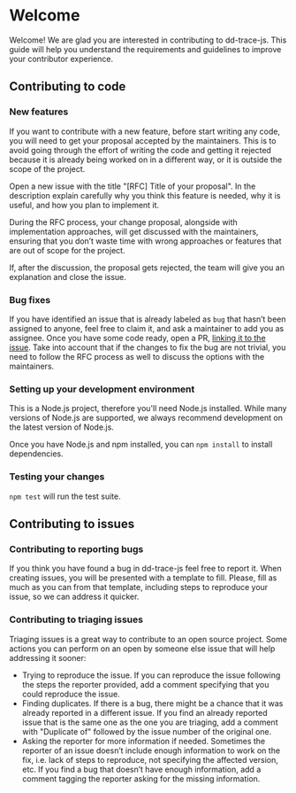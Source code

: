 # Welcome

Welcome! We are glad you are interested in contributing to dd-trace-js. This guide will help you understand the requirements and guidelines to improve your contributor experience.

## Contributing to code

### New features

If you want to contribute with a new feature, before start writing any code, you will need to get your proposal accepted by the maintainers. This is to avoid going through the effort of writing the code and getting it rejected because it is already being worked on in a different way, or it is outside the scope of the project.

Open a new issue with the title "[RFC] Title of your proposal". In the description explain carefully why you think this feature is needed, why it is useful, and how you plan to implement it.

During the RFC process, your change proposal, alongside with implementation approaches, will get discussed with the maintainers, ensuring that you don’t waste time with wrong approaches or features that are out of scope for the project.

If, after the discussion, the proposal gets rejected, the team will give you an explanation and close the issue.

### Bug fixes

If you have identified an issue that is already labeled as `bug` that hasn’t been assigned to anyone, feel free to claim it, and ask a maintainer to add you as assignee.
Once you have some code ready, open a PR, [linking it to the issue](https://docs.github.com/en/issues/tracking-your-work-with-issues/linking-a-pull-request-to-an-issue#manually-linking-a-pull-request-to-an-issue-using-the-pull-request-sidebar). Take into account that if the changes to fix the bug are not trivial, you need to follow the RFC process as well to discuss the options with the maintainers.

### Setting up your development environment

This is a Node.js project, therefore you'll need Node.js installed. While many versions of Node.js are supported, we always recommend development on the latest version of Node.js.

Once you have Node.js and npm installed, you can `npm install` to install dependencies.

### Testing your changes

`npm test` will run the test suite.

## Contributing to issues

### Contributing to reporting bugs

If you think you have found a bug in dd-trace-js feel free to report it. When creating issues, you will be presented with a template to fill. Please, fill as much as you can from that template, including steps to reproduce your issue, so we can address it quicker.

### Contributing to triaging issues

Triaging issues is a great way to contribute to an open source project. Some actions you can perform on an open by someone else issue that will help addressing it sooner:

- Trying to reproduce the issue. If you can reproduce the issue following the steps the reporter provided, add a comment specifying that you could reproduce the issue.
- Finding duplicates. If there is a bug, there might be a chance that it was already reported in a different issue. If you find an already reported issue that is the same one as the one you are triaging, add a comment with "Duplicate of" followed by the issue number of the original one.
- Asking the reporter for more information if needed. Sometimes the reporter of an issue doesn’t include enough information to work on the fix, i.e. lack of steps to reproduce, not specifying the affected version, etc. If you find a bug that doesn’t have enough information, add a comment tagging the reporter asking for the missing information.
